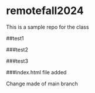 # remotefall2024

This is a sample repo for the class

##test1

###test2

###test3

###index.html file added

Change made of main branch